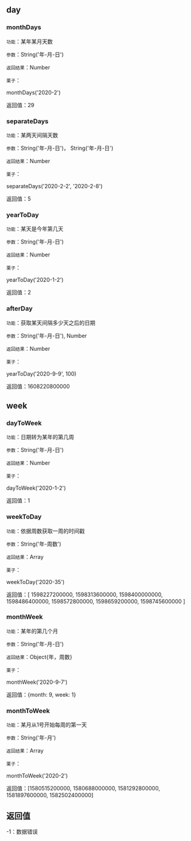 ## day

### monthDays

``` 功能 ```：某年某月天数

``` 参数 ```：String('年-月-日')

``` 返回结果 ```：Number

``` 栗子 ```：

monthDays('2020-2')  

返回值：29

### separateDays

``` 功能 ```：某两天间隔天数

``` 参数 ```：String('年-月-日')， String('年-月-日')

``` 返回结果 ```：Number

``` 栗子 ```：

separateDays('2020-2-2', '2020-2-8')  

返回值：5

### yearToDay

``` 功能 ```：某天是今年第几天

``` 参数 ```：String('年-月-日')

``` 返回结果 ```：Number

``` 栗子 ```：

yearToDay('2020-1-2')  

返回值：2

### afterDay

``` 功能 ```：获取某天间隔多少天之后的日期

``` 参数 ```：String('年-月-日'), Number

``` 返回结果 ```：Number

``` 栗子 ```：

yearToDay('2020-9-9', 100)

返回值：1608220800000

## week

### dayToWeek

``` 功能 ```：日期转为某年的第几周

``` 参数 ```：String('年-月-日')

``` 返回结果 ```：Number

``` 栗子 ```：

dayToWeek('2020-1-2')  

返回值：1

### weekToDay

``` 功能 ```：依据周数获取一周的时间戳

``` 参数 ```：String('年-周数')

``` 返回结果 ```：Array

``` 栗子 ```：

weekToDay('2020-35')  

返回值：[ 1598227200000,
            1598313600000,
            1598400000000,
            1598486400000,
            1598572800000,
            1598659200000,
            1598745600000 ]

### monthWeek

``` 功能 ```：某年的第几个月

``` 参数 ```：String('年-月-日')

``` 返回结果 ```：Object{年，周数}

``` 栗子 ```：

monthWeek('2020-9-7')  

返回值：{month: 9, week: 1}

### monthToWeek

``` 功能 ```：某月从1号开始每周的第一天

``` 参数 ```：String('年-月')

``` 返回结果 ```：Array

``` 栗子 ```：

monthToWeek('2020-2')  

返回值：[1580515200000,
            1580688000000,
            1581292800000,
            1581897600000,
            1582502400000]

## 返回值
-1：数据错误